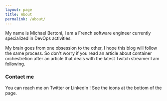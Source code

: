 ```yaml
---
layout: page
title: About
permalink: /about/
---
```


My name is Michael Bertoni, I am a French software engineer currently specialized in DevOps activities.

My brain goes from one obsession to the other, I hope this blog will follow the same process. So don't worry if you read an article about container orchestretion after an article that deals with the latest Twitch streamer I am following.

### Contact me

You can reach me on Twitter or LinkedIn ! See the icons at the bottom of the page.